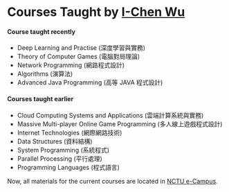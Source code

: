 # Courses Taught by [I-Chen Wu][icwu]

#### Course taught recently

- Deep Learning and Practise (深度學習與實務)
- Theory of Computer Games (電腦對局理論)
- Network Programming (網路程式設計)
- Algorithms (演算法)
- Advanced Java Programming (高等 JAVA 程式設計)

#### Courses taught earlier

- Cloud Computing Systems and Applications (雲端計算系統與實務)
- Massive Multi-player Online Game Programming (多人線上遊戲程式設計)
- Internet Technologies (網際網路技術)
- Data Structures (資料結構)
- System Programming (系統程式)
- Parallel Processing (平行處理)
- Programming Languages (程式語言)

Now, all materials for the current courses are located in [NCTU e-Campus][nctu_e3].

[icwu]: .
[nctu_e3]: https://dcpc.nctu.edu.tw/
